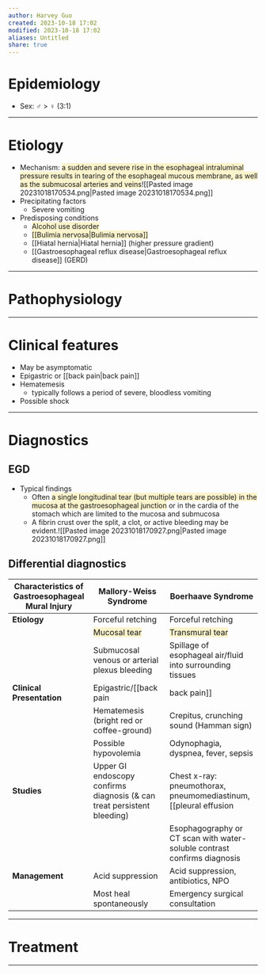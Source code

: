 ```yaml
---
author: Harvey Guo
created: 2023-10-18 17:02
modified: 2023-10-18 17:02
aliases: Untitled
share: true
---
```

# Epidemiology
- Sex: ♂ > ♀ (3:1)

---
# Etiology
- Mechanism: <span style="background:rgba(240, 200, 0, 0.2)">a sudden and severe rise in the esophageal intraluminal pressure results in tearing of the esophageal mucous membrane, as well as the submucosal arteries and veins</span>![[Pasted image 20231018170534.png|Pasted image 20231018170534.png]]
- Precipitating factors
	- Severe vomiting
- Predisposing conditions
	- <span style="background:rgba(240, 200, 0, 0.2)">Alcohol use disorder</span>
	- <span style="background:rgba(240, 200, 0, 0.2)">[[Bulimia nervosa|Bulimia nervosa]]</span>
	- [[Hiatal hernia|Hiatal hernia]] (higher pressure gradient)
	- [[Gastroesophageal reflux disease|Gastroesophageal reflux disease]] (GERD)

---
# Pathophysiology


---
# Clinical features
- May be asymptomatic
- Epigastric or [[back pain|back pain]]
- Hematemesis
	- typically follows a period of severe, bloodless vomiting
- Possible shock

---
# Diagnostics
## EGD
- Typical findings 
	- Often <span style="background:rgba(240, 200, 0, 0.2)">a single longitudinal tear (but multiple tears are possible) in the mucosa at the gastroesophageal junction</span> or in the cardia of the stomach which are limited to the mucosa and submucosa
	- A fibrin crust over the split, a clot, or active bleeding may be evident.![[Pasted image 20231018170927.png|Pasted image 20231018170927.png]]
## Differential  diagnostics
| **Characteristics of Gastroesophageal Mural Injury** | **Mallory-Weiss Syndrome**                                              | **Boerhaave Syndrome**                                                   |
| ---------------------------------------------------- | ----------------------------------------------------------------------- | ------------------------------------------------------------------------ |
| **Etiology**                                         | Forceful retching                                                       | Forceful retching                                                        |
|                                                      | <span style="background:rgba(240, 200, 0, 0.2)">Mucosal tear</span>     | <span style="background:rgba(240, 200, 0, 0.2)">Transmural tear</span>   |
|                                                      | Submucosal venous or arterial plexus bleeding                           | Spillage of esophageal air/fluid into surrounding tissues                |
| **Clinical Presentation**                            | Epigastric/[[back pain|back pain]]                                                | Chest/back/epigastric pain                                               |
|                                                      | Hematemesis (bright red or coffee-ground)                               | Crepitus, crunching sound (Hamman sign)                                  |
|                                                      | Possible hypovolemia                                                    | Odynophagia, dyspnea, fever, sepsis                                      |
| **Studies**                                          | Upper GI endoscopy confirms diagnosis (& can treat persistent bleeding) | Chest x-ray: pneumothorax, pneumomediastinum, [[pleural effusion|pleural effusion]]       |
|                                                      |                                                                         | Esophagography or CT scan with water-soluble contrast confirms diagnosis |
| **Management**                                       | Acid suppression                                                        | Acid suppression, antibiotics, NPO                                       |
|                                                      | Most heal spontaneously                                                 | Emergency surgical consultation                                          |


---
# Treatment


---
